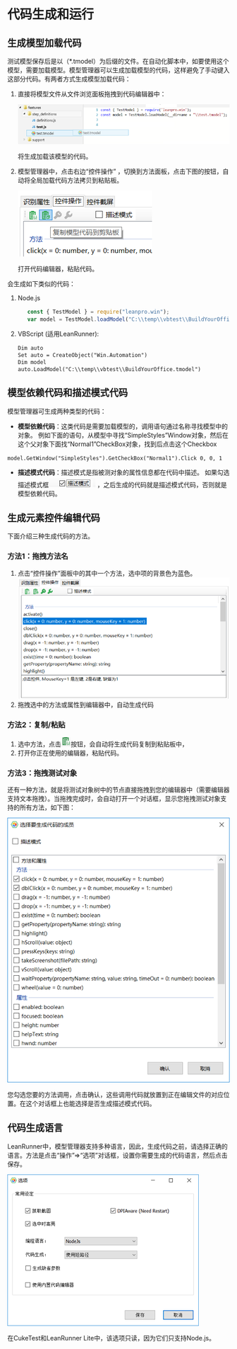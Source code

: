

# 代码生成和运行

## 生成模型加载代码
测试模型保存后是以（*.tmodel）为后缀的文件。在自动化脚本中，如要使用这个模型，需要加载模型。模型管理器可以生成加载模型的代码，这样避免了手动键入这部分代码。有两者方式生成模型加载代码：

1. 直接将模型文件从文件浏览面板拖拽到代码编辑器中：

   ![](assets/drag_tmodel.png)

   将生成加载该模型的代码。

2. 模型管理器中，点击右边“控件操作” ，切换到方法面板，点击下图的按钮，自动将全局加载代码方法拷贝到粘贴板。

   ![](assets/4.1_copy_model.png)

   打开代码编辑器，粘贴代码。

会生成如下类似的代码：

1. Node.js
   ```javascript
      const { TestModel } = require("leanpro.win");
      var model = TestModel.loadModel("C:\\temp\\vbtest\\BuildYourOffice.tmodel");
   ```
2. VBScript (适用LeanRunner):
   ```VBScript
   Dim auto
   Set auto = CreateObject("Win.Automation")
   Dim model
   auto.LoadModel("C:\\temp\\vbtest\\BuildYourOffice.tmodel")
   ```

## 模型依赖代码和描述模式代码

模型管理器可生成两种类型的代码：
* **模型依赖代码**：这类代码是需要加载模型的，调用语句通过名称寻找模型中的对象。
例如下面的语句，从模型中寻找“SimpleStyles”Window对象，然后在这个父对象下面找“Normal1”CheckBox对象，找到后点击这个Checkbox

```VBScript
model.GetWindow("SimpleStyles").GetCheckBox("Normal1").Click 0, 0, 1
```

* **描述模式代码**：描述模式是指被测对象的属性信息都在代码中描述。
如果勾选描述模式框![](assets/4.2_descriptive_mode.png) ，之后生成的代码就是描述模式代码，否则就是模型依赖代码。

## 生成元素控件编辑代码
下面介绍三种生成代码的方法。

### 方法1：拖拽方法名

1. 点击“控件操作”面板中的其中一个方法，选中项的背景色为蓝色。
 ![](assets/3.4_operations.png)
2. 拖拽选中的方法或属性到编辑器中，自动生成代码

### 方法2：复制/粘贴

1.	选中方法，点击![](assets/3.4_1_copy_code.png)按钮，会自动将生成代码复制到粘贴板中，
2.	打开你正在使用的编辑器，粘贴代码。

### 方法3：拖拽测试对象
还有一种方法，就是将测试对象树中的节点直接拖拽到您的编辑器中（需要编辑器支持文本拖拽）。当拖拽完成时，会自动打开一个对话框，显示您拖拽测试对象支持的所有方法，如下图：

![](assets/4.3_drag_dialog.png)

您勾选您要的方法调用，点击确认，这些调用代码就放置到正在编辑文件的对应位置。在这个对话框上也能选择是否生成描述模式代码。

## 代码生成语言

LeanRunner中，模型管理器支持多种语言，因此，生成代码之前，请选择正确的语言。方法是点击“操作”=>“选项”对话框，设置你需要生成的代码语言，然后点击保存。

![](assets/4.4_option.png)

在CukeTest和LeanRunner Lite中，该选项只读，因为它们只支持Node.js。
